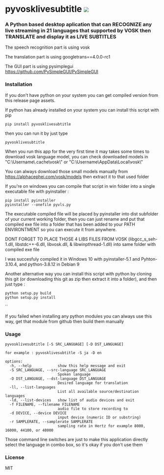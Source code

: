 # pyvosklivesubtitle <a href="https://pypi.org/project/pyvosklivesubtitle/0.0.1/"><img src="https://img.shields.io/pypi/v/pyvosklivesubtitle.svg"></img></a>

### A Python based desktop aplication that can RECOGNIZE any live streaming in 21 languages that supported by VOSK then TRANSLATE and display it as LIVE SUBTITLES

The speech recognition part is using vosk

The translation part is using googletrans==4.0.0-rc1

The GUI part is using pysimplegui https://github.com/PySimpleGUI/PySimpleGUI

### Installation

If you don't have python on your system you can get compiled version from this release page assets.

If python has already installed on your system you can install this script with pip

```
pip install pyvosklivesubtitle
```

then you can run it by just type 
```
pyvosklivesubtitle
```

When you run this app for the very first time it may takes some times to download vosk language model, you can check  downloaded models in "C:\Username\\.cache\vosk\\" or "C:\Username\AppData\Local\vosk\\"

You can always download those small models manually from https://alphacephei.com/vosk/models then extract it to that used folder

If you're on windows you can compile that script in win folder into a single executable file with pyinstaller :

```
pip install pyinstaller
pyinstaller --onefile pyvls.py
```

The executable compiled file will be placed by pyinstaller into dist subfolder of your current working folder, then you can just
rename and put that compiled exe file into a folder that has been added to your PATH ENVIRONTMENT so you can execute it from anywhere.

DONT FORGET TO PLACE THOSE 4 LIBS FILES FROM VOSK (libgcc_s_seh-1.dll, libstdc++-6.dll, libvosk.dll, & libwinpthread-1.dll) into
same folder with compiled exe file

I was succesfuly compiled it in Windows 10 with pyinstaller-5.1 and Pyhton-3.10.4, and python-3.8.12 in Debian 9

Another alternative way you can install this script with python by cloning this git (or downloading this git as zip then extract it into 
a folder), and then just type :

```
python setup.py build
python setup.py install
```
``  

If you failed when installing any python modules you can always use this way, get that module from github then build them manually


### Usage

```
pyvosklivesubtitle [-S SRC_LANGUAGE] [-D DST_LANGUAGE]

for example : pyvosklivesubtitle -S ja -D en

options:
  -h, --help            show this help message and exit
  -S SRC_LANGUAGE, --src-language SRC_LANGUAGE
                        Spoken language
  -D DST_LANGUAGE, --dst-language DST_LANGUAGE
                        Desired language for translation
  -ll, --list-languages
                        List all available source/destination languages
  -ld, --list-devices   show list of audio devices and exit
  -f FILENAME, --filename FILENAME
                        audio file to store recording to
  -d DEVICE, --device DEVICE
                        input device (numeric ID or substring)
  -r SAMPLERATE, --samplerate SAMPLERATE
                        sampling rate in Hertz for example 8000, 16000, 44100, or 48000
```

Those command line switches are just to make this application directly select the language in combo box, so it's okay if you don't use them

### License

MIT
